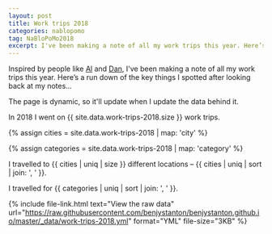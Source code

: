 ```yaml
---
layout: post
title: Work trips 2018
categories: nablopomo
tag: NaBloPoMo2018
excerpt: I've been making a note of all my work trips this year. Here’s a run down of the key things I spotted.
---
```


<p class="lede">Inspired by people like <a href="https://twitter.com/AldaviesAlison">Al</a> and <a href="https://twitter.com/dasbarrett">Dan</a>, I've been making a note of all my work trips this year. Here’s a run down of the key things I spotted after looking back at my notes…</p>

The page is dynamic, so it'll update when I update the data behind it.

In 2018 I went on {{ site.data.work-trips-2018.size }} work trips.

{% assign cities = site.data.work-trips-2018 | map: 'city' %}

{% assign categories = site.data.work-trips-2018 | map: 'category' %}

I travelled to {{ cities | uniq | size }} different locations – {{ cities | uniq | sort | join: ', ' }}.

I travelled for {{ categories | uniq | sort | join: ', ' }}.

{%
  include file-link.html
  text="View the raw data"
  url="https://raw.githubusercontent.com/benjystanton/benjystanton.github.io/master/_data/work-trips-2018.yml"
  format="YML"
  file-size="3KB"
%}
